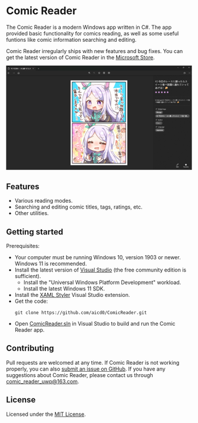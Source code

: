 # Comic Reader
The Comic Reader is a modern Windows app written in C#. The app provided basic functionality for comics reading, as well as some useful funtions like comic information searching and editing.

Comic Reader irregularly ships with new features and bug fixes. You can get the latest version of Comic Reader in the [Microsoft Store](https://www.microsoft.com/store/apps/9NS9FG32DCP5).

![Comic Reader Screenshot](docs/Images/ComicReaderScreenshot.png)

## Features
- Various reading modes.
- Searching and editing comic titles, tags, ratings, etc.
- Other utilities.

## Getting started
Prerequisites:
- Your computer must be running Windows 10, version 1903 or newer. Windows 11 is recommended.
- Install the latest version of [Visual Studio](https://developer.microsoft.com/en-us/windows/downloads) (the free community edition is sufficient).
  - Install the "Universal Windows Platform Development" workload.
  - Install the latest Windows 11 SDK.
- Install the [XAML Styler](https://marketplace.visualstudio.com/items?itemName=TeamXavalon.XAMLStyler) Visual Studio extension.
- Get the code:
    ```
    git clone https://github.com/aicd0/ComicReader.git
    ```
- Open [ComicReader.sln](src/ComicReader.sln) in Visual Studio to build and run the Comic Reader app.

## Contributing
Pull requests are welcomed at any time. If Comic Reader is not working properly, you can also [submit an issue on GitHub](https://github.com/aicd0/ComicReader/issues/new/choose). If you have any suggestions about Comic Reader, please contact us through comic_reader_uwp@163.com.

## License
Licensed under the [MIT License](./LICENSE).
